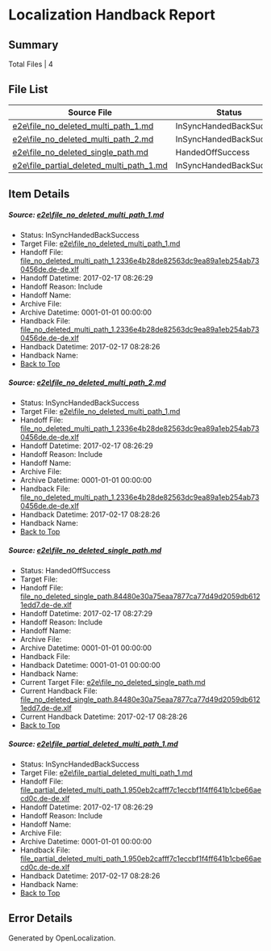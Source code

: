 # <a name='report-top'></a> Localization Handback Report

## Summary
 Total Files | 4

## File List
 Source File | Status | Details 
 ----------- | ------ | ------- 
 [e2e\file_no_deleted_multi_path_1.md](https://github.com/OpenLocalizationTestOrg/ol-test0/blob/d6e766f56f677c2b0e2119e1cfda3f2817df1a4f/e2e/file_no_deleted_multi_path_1.md) | InSyncHandedBackSuccess | [Details](#9efb85c86988bb33cda01b464a7b2f0f69e6e21f1)
 [e2e\file_no_deleted_multi_path_2.md](https://github.com/OpenLocalizationTestOrg/ol-test0/blob/169aacf0de6b12cd6e4567dcb2ec462c58e42327/e2e/file_no_deleted_multi_path_2.md) | InSyncHandedBackSuccess | [Details](#9efb85c86988bb33cda01b464a7b2f0f69e6e21f2)
 [e2e\file_no_deleted_single_path.md](https://github.com/OpenLocalizationTestOrg/ol-test0/blob/169aacf0de6b12cd6e4567dcb2ec462c58e42327/e2e/file_no_deleted_single_path.md) | HandedOffSuccess | [Details](#1194fbe8d6d29646c1fad1c7d3734593f984ea5a3)
 [e2e\file_partial_deleted_multi_path_1.md](https://github.com/OpenLocalizationTestOrg/ol-test0/blob/d6e766f56f677c2b0e2119e1cfda3f2817df1a4f/e2e/file_partial_deleted_multi_path_1.md) | InSyncHandedBackSuccess | [Details](#f3b00623f182dfeac340bf0d954a3f8158cada644)

## Item Details
##### <a name='9efb85c86988bb33cda01b464a7b2f0f69e6e21f1'></a> Source: [e2e\file_no_deleted_multi_path_1.md](https://github.com/OpenLocalizationTestOrg/ol-test0/blob/d6e766f56f677c2b0e2119e1cfda3f2817df1a4f/e2e/file_no_deleted_multi_path_1.md)
* Status: InSyncHandedBackSuccess
* Target File: [e2e\file_no_deleted_multi_path_1.md](https://github.com/OpenLocalizationTestOrg/ol-test4-dede/blob/092c393bab040e7c14945136676dc475f792456a/e2e/file_no_deleted_multi_path_1.md)
* Handoff File: [file_no_deleted_multi_path_1.2336e4b28de82563dc9ea89a1eb254ab730456de.de-de.xlf](https://github.com/OpenLocalizationTestOrg/ol-test4-handoff/blob/cbab82a5e39b6c987cb95ffe2e383d7662c744cc/ol-handoff/OpenLocalizationTestOrg/ol-test4-dede/xinjiang/mt/file_no_deleted_multi_path_1.2336e4b28de82563dc9ea89a1eb254ab730456de.de-de.xlf)
* Handoff Datetime: 2017-02-17 08:26:29
* Handoff Reason: Include
* Handoff Name: 
* Archive File: 
* Archive Datetime: 0001-01-01 00:00:00
* Handback File: [file_no_deleted_multi_path_1.2336e4b28de82563dc9ea89a1eb254ab730456de.de-de.xlf](https://github.com/OpenLocalizationTestOrg/ol-test4-handback/blob/562a90686f2d3128ad5e38771d60325a23438679/ol-handback/OpenLocalizationTestOrg/ol-test4-dede/xinjiang/mt/file_no_deleted_multi_path_1.2336e4b28de82563dc9ea89a1eb254ab730456de.de-de.xlf)
* Handback Datetime: 2017-02-17 08:28:26
* Handback Name: 
* [Back to Top](#report-top)

##### <a name='9efb85c86988bb33cda01b464a7b2f0f69e6e21f2'></a> Source: [e2e\file_no_deleted_multi_path_2.md](https://github.com/OpenLocalizationTestOrg/ol-test0/blob/169aacf0de6b12cd6e4567dcb2ec462c58e42327/e2e/file_no_deleted_multi_path_2.md)
* Status: InSyncHandedBackSuccess
* Target File: [e2e\file_no_deleted_multi_path_1.md](https://github.com/OpenLocalizationTestOrg/ol-test4-dede/blob/092c393bab040e7c14945136676dc475f792456a/e2e/file_no_deleted_multi_path_1.md)
* Handoff File: [file_no_deleted_multi_path_1.2336e4b28de82563dc9ea89a1eb254ab730456de.de-de.xlf](https://github.com/OpenLocalizationTestOrg/ol-test4-handoff/blob/cbab82a5e39b6c987cb95ffe2e383d7662c744cc/ol-handoff/OpenLocalizationTestOrg/ol-test4-dede/xinjiang/mt/file_no_deleted_multi_path_1.2336e4b28de82563dc9ea89a1eb254ab730456de.de-de.xlf)
* Handoff Datetime: 2017-02-17 08:26:29
* Handoff Reason: Include
* Handoff Name: 
* Archive File: 
* Archive Datetime: 0001-01-01 00:00:00
* Handback File: [file_no_deleted_multi_path_1.2336e4b28de82563dc9ea89a1eb254ab730456de.de-de.xlf](https://github.com/OpenLocalizationTestOrg/ol-test4-handback/blob/562a90686f2d3128ad5e38771d60325a23438679/ol-handback/OpenLocalizationTestOrg/ol-test4-dede/xinjiang/mt/file_no_deleted_multi_path_1.2336e4b28de82563dc9ea89a1eb254ab730456de.de-de.xlf)
* Handback Datetime: 2017-02-17 08:28:26
* Handback Name: 
* [Back to Top](#report-top)

##### <a name='1194fbe8d6d29646c1fad1c7d3734593f984ea5a3'></a> Source: [e2e\file_no_deleted_single_path.md](https://github.com/OpenLocalizationTestOrg/ol-test0/blob/169aacf0de6b12cd6e4567dcb2ec462c58e42327/e2e/file_no_deleted_single_path.md)
* Status: HandedOffSuccess
* Target File: 
* Handoff File: [file_no_deleted_single_path.84480e30a75eaa7877ca77d49d2059db6121edd7.de-de.xlf](https://github.com/OpenLocalizationTestOrg/ol-test4-handoff/blob/cd36cc59ef1b422a1c9d411ed8d995aa2b76cee7/ol-handoff/OpenLocalizationTestOrg/ol-test4-dede/xinjiang/mt/file_no_deleted_single_path.84480e30a75eaa7877ca77d49d2059db6121edd7.de-de.xlf)
* Handoff Datetime: 2017-02-17 08:27:29
* Handoff Reason: Include
* Handoff Name: 
* Archive File: 
* Archive Datetime: 0001-01-01 00:00:00
* Handback File: 
* Handback Datetime: 0001-01-01 00:00:00
* Handback Name: 
* Current Target File: [e2e\file_no_deleted_single_path.md](https://github.com/OpenLocalizationTestOrg/ol-test4-dede/blob/092c393bab040e7c14945136676dc475f792456a/e2e/file_no_deleted_single_path.md)
* Current Handback File: [file_no_deleted_single_path.84480e30a75eaa7877ca77d49d2059db6121edd7.de-de.xlf](https://github.com/OpenLocalizationTestOrg/ol-test4-handback/blob/562a90686f2d3128ad5e38771d60325a23438679/ol-handback/OpenLocalizationTestOrg/ol-test4-dede/xinjiang/mt/file_no_deleted_single_path.84480e30a75eaa7877ca77d49d2059db6121edd7.de-de.xlf)
* Current Handback Datetime: 2017-02-17 08:28:26
* [Back to Top](#report-top)

##### <a name='f3b00623f182dfeac340bf0d954a3f8158cada644'></a> Source: [e2e\file_partial_deleted_multi_path_1.md](https://github.com/OpenLocalizationTestOrg/ol-test0/blob/d6e766f56f677c2b0e2119e1cfda3f2817df1a4f/e2e/file_partial_deleted_multi_path_1.md)
* Status: InSyncHandedBackSuccess
* Target File: [e2e\file_partial_deleted_multi_path_1.md](https://github.com/OpenLocalizationTestOrg/ol-test4-dede/blob/092c393bab040e7c14945136676dc475f792456a/e2e/file_partial_deleted_multi_path_1.md)
* Handoff File: [file_partial_deleted_multi_path_1.950eb2cafff7c1eccbf1f4ff641b1cbe66aecd0c.de-de.xlf](https://github.com/OpenLocalizationTestOrg/ol-test4-handoff/blob/cbab82a5e39b6c987cb95ffe2e383d7662c744cc/ol-handoff/OpenLocalizationTestOrg/ol-test4-dede/xinjiang/mt/file_partial_deleted_multi_path_1.950eb2cafff7c1eccbf1f4ff641b1cbe66aecd0c.de-de.xlf)
* Handoff Datetime: 2017-02-17 08:26:29
* Handoff Reason: Include
* Handoff Name: 
* Archive File: 
* Archive Datetime: 0001-01-01 00:00:00
* Handback File: [file_partial_deleted_multi_path_1.950eb2cafff7c1eccbf1f4ff641b1cbe66aecd0c.de-de.xlf](https://github.com/OpenLocalizationTestOrg/ol-test4-handback/blob/562a90686f2d3128ad5e38771d60325a23438679/ol-handback/OpenLocalizationTestOrg/ol-test4-dede/xinjiang/mt/file_partial_deleted_multi_path_1.950eb2cafff7c1eccbf1f4ff641b1cbe66aecd0c.de-de.xlf)
* Handback Datetime: 2017-02-17 08:28:26
* Handback Name: 
* [Back to Top](#report-top)


## Error Details

Generated by OpenLocalization.
